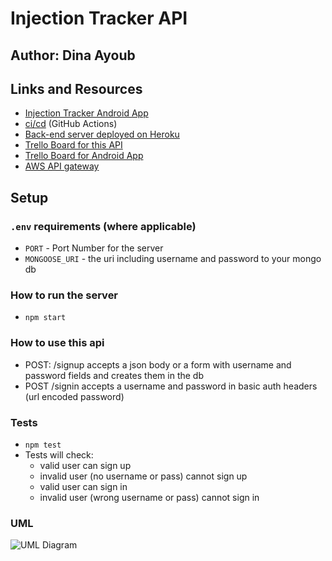 # Injection Tracker API

## Author: Dina Ayoub

## Links and Resources

- [Injection Tracker Android App](https://play.google.com/store/apps/details?id=com.yemry.injectiontracker&hl=en_US&gl=US)
- [ci/cd](https://github.com/dinaayoub/injection-tracker-api/actions) (GitHub Actions)
- [Back-end server deployed on Heroku](https://injection-tracker-api.herokuapp.com/)
- [Trello Board for this API](https://trello.com/b/ZtSxgVog/injection-tracker-api)
- [Trello Board for Android App](https://trello.com/b/v6gEVCil/injection-tracker-features)
- [AWS API gateway]()

## Setup

### `.env` requirements (where applicable)

- `PORT` - Port Number for the server
- `MONGOOSE_URI` - the uri including username and password to your mongo db

### How to run the server

- `npm start`

### How to use this api

- POST: /signup accepts a json body or a form with username and password fields and creates them in the db
- POST /signin accepts a username and password in basic auth headers (url encoded password)

### Tests

- `npm test`
- Tests will check:
  - valid user can sign up
  - invalid user (no username or pass) cannot sign up
  - valid user can sign in
  - invalid user (wrong username or pass) cannot sign in

### UML

![UML Diagram](assets/.png)